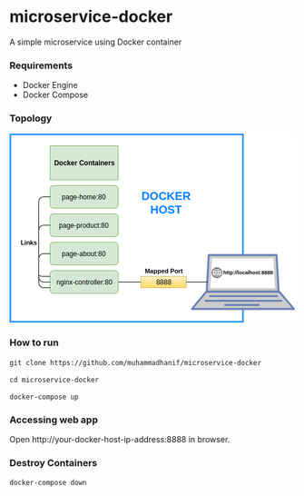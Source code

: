 # microservice-docker
A simple microservice using Docker container

### Requirements
* Docker Engine
* Docker Compose

### Topology

![alt text][topology]

[topology]: https://raw.githubusercontent.com/muhammadhanif/microservice-docker/master/topology.png "Topology"

### How to run
```
git clone https://github.com/muhammadhanif/microservice-docker
```

```
cd microservice-docker
```

```
docker-compose up
```

### Accessing web app

Open http://your-docker-host-ip-address:8888 in browser.

### Destroy Containers

```
docker-compose down
```
